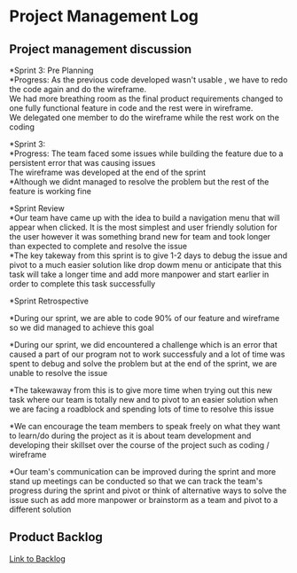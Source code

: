 # Project Management Log

## Project management discussion

*Sprint 3: Pre Planning <br> 
*Progress: As the previous code developed wasn't usable , we have to redo the code again and do the wireframe. <br>
We had more breathing room as the final product requirements changed to one fully functional feature in code and the rest were in wireframe. <br>
We delegated one member to do the wireframe while the rest work on the coding <br>

*Sprint 3: <br> 
*Progress: The team faced some issues while building the feature due to a persistent error that was causing issues <br> 
The wireframe was developed at the end of the sprint <br>
*Although we didnt managed to resolve the problem but the rest of the feature is working fine <br>

*Sprint Review <br>
*Our team have came up with the idea to build a navigation menu that will appear when clicked. It is the most simplest and user friendly solution for the user however it was something brand new for team and took longer than expected to complete and resolve the issue <br>
*The key takeway from this sprint is to give 1-2 days to debug the issue and pivot to a much easier solution like drop dowm menu or anticipate that this task will take a longer time and add more manpower and start earlier in order to complete this task successfully <br>

*Sprint Retrospective <br>  

*During our sprint, we are able to code 90% of our feature and wireframe so we did managed to achieve this goal <br>

*During our sprint, we did encountered a challenge which is an error that caused a part of our program not to work successfuly and a lot of time was spent to debug and solve the problem but at the end of the sprint, we are unable to resolve the issue <br>

*The takewaway from this is to give more time when trying out this new task where our team is totally new and to pivot to an easier solution when we are facing a roadblock and spending lots of time to resolve this issue <br>

*We can encourage the team members to speak freely on what they want to learn/do during the project as it is about team development and developing their skillset over the course of the project such as coding / wireframe <br>

*Our team's communication can be improved during the sprint and more stand up meetings can be conducted  so that we can track the team's progress during the sprint and pivot or think of alternative ways to solve the issue such as add more manpower or brainstorm as a team and pivot to a different solution <br>

## Product Backlog
[Link to Backlog](https://github.com/team3001/hello-world/blob/main/final_product/CE291%20Project%20Backlog.xlsx)
